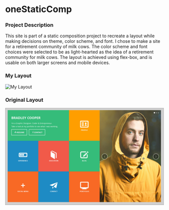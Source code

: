 # oneStaticComp


### Project Description

This site is part of a static composition project to recreate a layout while making decisions on theme, color scheme, and font. I chose to make a site for a retirement community of milk cows. The color scheme and font choices were selected to be as light-hearted as the idea of a retirement community for milk cows. The layout is achieved using flex-box, and is usable on both larger screens and mobile devices.

### My Layout
![My Layout](https://i.imgur.com/zvsj0mL.png "My Layout")

### Original Layout
![Original Layout](/images/static-comp-challenge-1.jpg?raw=true "Original Layout")
